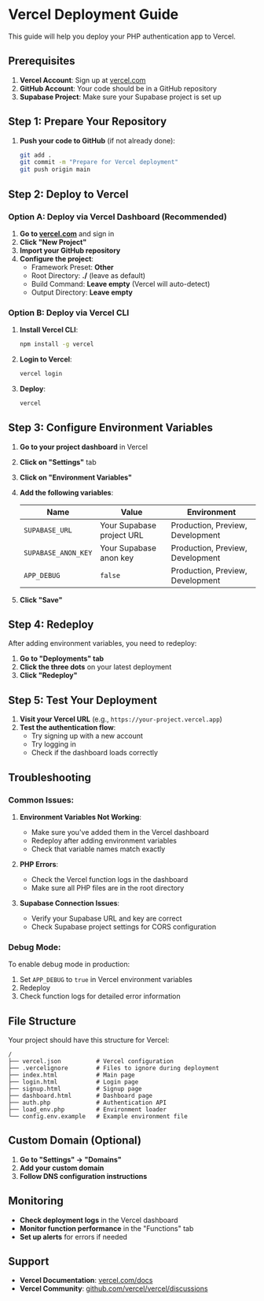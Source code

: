 # Vercel Deployment Guide

This guide will help you deploy your PHP authentication app to Vercel.

## Prerequisites

1. **Vercel Account**: Sign up at [vercel.com](https://vercel.com)
2. **GitHub Account**: Your code should be in a GitHub repository
3. **Supabase Project**: Make sure your Supabase project is set up

## Step 1: Prepare Your Repository

1. **Push your code to GitHub** (if not already done):
   ```bash
   git add .
   git commit -m "Prepare for Vercel deployment"
   git push origin main
   ```

## Step 2: Deploy to Vercel

### Option A: Deploy via Vercel Dashboard (Recommended)

1. **Go to [vercel.com](https://vercel.com)** and sign in
2. **Click "New Project"**
3. **Import your GitHub repository**
4. **Configure the project**:
   - Framework Preset: **Other**
   - Root Directory: **./** (leave as default)
   - Build Command: **Leave empty** (Vercel will auto-detect)
   - Output Directory: **Leave empty**

### Option B: Deploy via Vercel CLI

1. **Install Vercel CLI**:
   ```bash
   npm install -g vercel
   ```

2. **Login to Vercel**:
   ```bash
   vercel login
   ```

3. **Deploy**:
   ```bash
   vercel
   ```

## Step 3: Configure Environment Variables

1. **Go to your project dashboard** in Vercel
2. **Click on "Settings"** tab
3. **Click on "Environment Variables"**
4. **Add the following variables**:

   | Name | Value | Environment |
   |------|-------|-------------|
   | `SUPABASE_URL` | Your Supabase project URL | Production, Preview, Development |
   | `SUPABASE_ANON_KEY` | Your Supabase anon key | Production, Preview, Development |
   | `APP_DEBUG` | `false` | Production, Preview, Development |

5. **Click "Save"**

## Step 4: Redeploy

After adding environment variables, you need to redeploy:

1. **Go to "Deployments" tab**
2. **Click the three dots** on your latest deployment
3. **Click "Redeploy"**

## Step 5: Test Your Deployment

1. **Visit your Vercel URL** (e.g., `https://your-project.vercel.app`)
2. **Test the authentication flow**:
   - Try signing up with a new account
   - Try logging in
   - Check if the dashboard loads correctly

## Troubleshooting

### Common Issues:

1. **Environment Variables Not Working**:
   - Make sure you've added them in the Vercel dashboard
   - Redeploy after adding environment variables
   - Check that variable names match exactly

2. **PHP Errors**:
   - Check the Vercel function logs in the dashboard
   - Make sure all PHP files are in the root directory

3. **Supabase Connection Issues**:
   - Verify your Supabase URL and key are correct
   - Check Supabase project settings for CORS configuration

### Debug Mode:

To enable debug mode in production:
1. Set `APP_DEBUG` to `true` in Vercel environment variables
2. Redeploy
3. Check function logs for detailed error information

## File Structure

Your project should have this structure for Vercel:
```
/
├── vercel.json          # Vercel configuration
├── .vercelignore        # Files to ignore during deployment
├── index.html           # Main page
├── login.html           # Login page
├── signup.html          # Signup page
├── dashboard.html       # Dashboard page
├── auth.php             # Authentication API
├── load_env.php         # Environment loader
└── config.env.example   # Example environment file
```

## Custom Domain (Optional)

1. **Go to "Settings" → "Domains"**
2. **Add your custom domain**
3. **Follow DNS configuration instructions**

## Monitoring

- **Check deployment logs** in the Vercel dashboard
- **Monitor function performance** in the "Functions" tab
- **Set up alerts** for errors if needed

## Support

- **Vercel Documentation**: [vercel.com/docs](https://vercel.com/docs)
- **Vercel Community**: [github.com/vercel/vercel/discussions](https://github.com/vercel/vercel/discussions)
